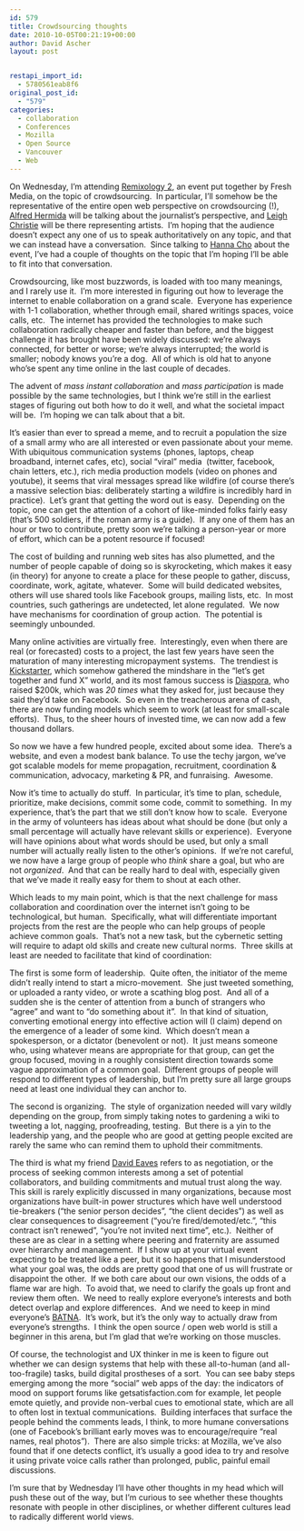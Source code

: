 ```yaml
---
id: 579
title: Crowdsourcing thoughts
date: 2010-10-05T00:21:19+00:00
author: David Ascher
layout: post


restapi_import_id:
  - 5780561eab8f6
original_post_id:
  - "579"
categories:
  - collaboration
  - Conferences
  - Mozilla
  - Open Source
  - Vancouver
  - Web
---
```

On Wednesday, I&#8217;m attending [Remixology 2](http://remixology2.eventbrite.com/), an event put together by Fresh Media, on the topic of crowdsourcing.  In particular, I&#8217;ll somehow be the representative of the entire open web perspective on crowdsourcing (!), [Alfred Hermida](http://alfredhermida.com/) will be talking about the journalist&#8217;s perspective, and [Leigh Christie](http://twitter.com/#!/Leigh_Christie) will be there representing artists.  I&#8217;m hoping that the audience doesn&#8217;t expect any one of us to speak authoritatively on any topic, and that we can instead have a conversation.  Since talking to [Hanna Cho](http://twitter.com/#!/hannerl) about the event, I&#8217;ve had a couple of thoughts on the topic that I&#8217;m hoping I&#8217;ll be able to fit into that conversation.

Crowdsourcing, like most buzzwords, is loaded with too many meanings, and I rarely use it.  I&#8217;m more interested in figuring out how to leverage the internet to enable collaboration on a grand scale.  Everyone has experience with 1-1 collaboration, whether through email, shared writings spaces, voice calls, etc.  The internet has provided the technologies to make such collaboration radically cheaper and faster than before, and the biggest challenge it has brought have been widely discussed: we&#8217;re always connected, for better or worse; we&#8217;re always interrupted; the world is smaller; nobody knows you&#8217;re a dog.  All of which is old hat to anyone who&#8217;se spent any time online in the last couple of decades.

The advent of _mass_ _instant collaboration_ and _mass participation_ is made possible by the same technologies, but I think we&#8217;re still in the earliest stages of figuring out both how to do it well, and what the societal impact will be.  I&#8217;m hoping we can talk about that a bit.

It&#8217;s easier than ever to spread a meme, and to recruit a population the size of a small army who are all interested or even passionate about your meme.  With ubiquitous communication systems (phones, laptops, cheap broadband, internet cafes, etc), social &#8220;viral&#8221; media  (twitter, facebook, chain letters, etc.), rich media production models (video on phones and youtube), it seems that viral messages spread like wildfire (of course there&#8217;s a massive selection bias: deliberately starting a wildfire is incredibly hard in practice).  Let&#8217;s grant that getting the word out is easy.  Depending on the topic, one can get the attention of a cohort of like-minded folks fairly easy (that&#8217;s 500 soldiers, if the roman army is a guide).  If any one of them has an hour or two to contribute, pretty soon we&#8217;re talking a person-year or more of effort, which can be a potent resource if focused!

The cost of building and running web sites has also plumetted, and the number of people capable of doing so is skyrocketing, which makes it easy (in theory) for anyone to create a place for these people to gather, discuss, coordinate, work, agitate, whatever.  Some will build dedicated websites, others will use shared tools like Facebook groups, mailing lists, etc.  In most countries, such gatherings are undetected, let alone regulated.  We now have mechanisms for coordination of group action.  The potential is seemingly unbounded.

Many online activities are virtually free.  Interestingly, even when there are real (or forecasted) costs to a project, the last few years have seen the maturation of many interesting micropayment systems.  The trendiest is [Kickstarter](http://www.kickstarter.com/), which somehow gathered the mindshare in the &#8220;let&#8217;s get together and fund X&#8221; world, and its most famous success is [Diaspora](http://www.kickstarter.com/projects/196017994/diaspora-the-personally-controlled-do-it-all-distr), who raised $200k, which was _20 times_ what they asked for, just because they said they&#8217;d take on Facebook.  So even in the treacherous arena of cash, there are now funding models which seem to work (at least for small-scale efforts).  Thus, to the sheer hours of invested time, we can now add a few thousand dollars.

So now we have a few hundred people, excited about some idea.  There&#8217;s a website, and even a modest bank balance. To use the techy jargon, we&#8217;ve got scalable models for meme propagation, recruitment, coordination & communication, advocacy, marketing & PR, and funraising.  Awesome.

Now it&#8217;s time to actually do stuff.  In particular, it&#8217;s time to plan, schedule, prioritize, make decisions, commit some code, commit to something.  In my experience, that&#8217;s the part that we still don&#8217;t know how to scale.  Everyone in the army of volunteers has ideas about what should be done (but only a small percentage will actually have relevant skills or experience).  Everyone will have opinions about what words should be used, but only a small number will actually really listen to the other&#8217;s opinions.  If we&#8217;re not careful, we now have a large group of people who _think_ share a goal, but who are not _organized_.  And that can be really hard to deal with, especially given that we&#8217;ve made it really easy for them to shout at each other.

Which leads to my main point, which is that the next challenge for mass collaboration and coordination over the internet isn&#8217;t going to be technological, but human.  Specifically, what will differentiate important projects from the rest are the people who can help groups of people achieve common goals.  That&#8217;s not a new task, but the cybernetic setting will require to adapt old skills and create new cultural norms.  Three skills at least are needed to facilitate that kind of coordination:

The first is some form of leadership.  Quite often, the initiator of the meme didn&#8217;t really intend to start a micro-movement.  She just tweeted something, or uploaded a ranty video, or wrote a scathing blog post.  And all of a sudden she is the center of attention from a bunch of strangers who &#8220;agree&#8221; and want to &#8220;do something about it&#8221;.  In that kind of situation, converting emotional energy into effective action will (I claim) depend on the emergence of a leader of some kind.  Which doesn&#8217;t mean a spokesperson, or a dictator (benevolent or not).  It just means someone who, using whatever means are appropriate for that group, can get the group focused, moving in a roughly consistent direction towards some vague approximation of a common goal.  Different groups of people will respond to different types of leadership, but I&#8217;m pretty sure all large groups need at least one individual they can anchor to.

The second is organizing.  The style of organization needed will vary wildly depending on the group, from simply taking notes to gardening a wiki to tweeting a lot, nagging, proofreading, testing.  But there is a yin to the leadership yang, and the people who are good at getting people excited are rarely the same who can remind them to uphold their commitments.

The third is what my friend [David Eaves](http://eaves.ca) refers to as negotiation, or the process of seeking common interests among a set of potential collaborators, and building commitments and mutual trust along the way.  This skill is rarely explicitly discussed in many organizations, because most organizations have built-in power structures which have well understood tie-breakers (&#8220;the senior person decides&#8221;, &#8220;the client decides&#8221;) as well as clear consequences to disagreement (&#8220;you&#8217;re fired/demoted/etc.&#8221;, &#8220;this contract isn&#8217;t renewed&#8221;, &#8220;you&#8217;re not invited next time&#8221;, etc.).  Neither of these are as clear in a setting where peering and fraternity are assumed over hierarchy and management.  If I show up at your virtual event expecting to be treated like a peer, but it so happens that I misunderstood what your goal was, the odds are pretty good that one of us will frustrate or disappoint the other.  If we both care about our own visions, the odds of a flame war are high.  To avoid that, we need to clarify the goals up front and review them often.  We need to really explore everyone&#8217;s interests and both detect overlap and explore differences.  And we need to keep in mind everyone&#8217;s [BATNA](http://en.wikipedia.org/wiki/Best_alternative_to_a_negotiated_agreement).  It&#8217;s work, but it&#8217;s the only way to actually draw from everyone&#8217;s strengths.  I think the open source / open web world is still a beginner in this arena, but I&#8217;m glad that we&#8217;re working on those muscles.

Of course, the technologist and UX thinker in me is keen to figure out whether we can design systems that help with these all-to-human (and all-too-fragile) tasks, build digital prostheses of a sort.  You can see baby steps emerging among the more &#8220;social&#8221; web apps of the day: the indicators of mood on support forums like getsatisfaction.com for example, let people emote quietly, and provide non-verbal cues to emotional state, which are all to often lost in textual communications.  Building interfaces that surface the people behind the comments leads, I think, to more humane conversations (one of Facebook&#8217;s brilliant early moves was to encourage/require &#8220;real names, real photos&#8221;).  There are also simple tricks: at Mozilla, we&#8217;ve also found that if one detects conflict, it&#8217;s usually a good idea to try and resolve it using private voice calls rather than prolonged, public, painful email discussions.

I&#8217;m sure that by Wednesday I&#8217;ll have other thoughts in my head which will push these out of the way, but I&#8217;m curious to see whether these thoughts resonate with people in other disciplines, or whether different cultures lead to radically different world views.